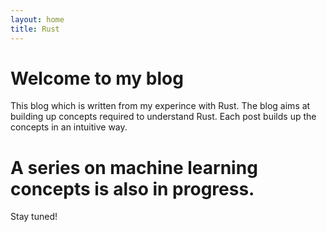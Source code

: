 ```yaml
---
layout: home
title: Rust
---
```


# Welcome to my blog

This blog which is written from my experince with Rust. The blog aims at building up concepts required to understand Rust. Each post builds up the concepts in an intuitive way.

# A series on machine learning concepts is also in progress.

Stay tuned!
